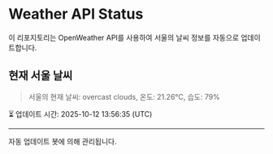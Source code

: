 
# Weather API Status

이 리포지토리는 OpenWeather API를 사용하여 서울의 날씨 정보를 자동으로 업데이트합니다.

## 현재 서울 날씨
> 서울의 현재 날씨: overcast clouds, 온도: 21.26°C, 습도: 79%

⏳ 업데이트 시간: 2025-10-12 13:56:35 (UTC)

---
자동 업데이트 봇에 의해 관리됩니다.
